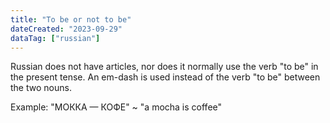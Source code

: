```yaml
---
title: "To be or not to be"
dateCreated: "2023-09-29"
dataTag: ["russian"]
---
```


Russian does not have articles, nor does it normally use the verb "to be" in the present tense. An em-dash is used instead of the verb "to be" between the two nouns.

Example: "МОККА — КОФЕ" ~ "a mocha is coffee"
